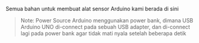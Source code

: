 Semua bahan untuk membuat alat sensor Arduino kami berada di sini
>Note: Power Source Arduino menggunakan power bank, dimana USB Arduino UNO di-connect pada sebuah USB adapter, dan di-connect lagi pada power bank agar tidak mati nyala setelah beberapa detik 
